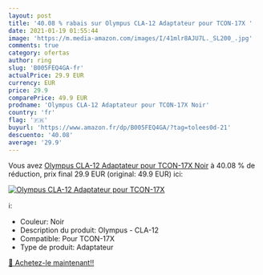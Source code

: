 ```yaml
---
layout: post
title: '40.08 % rabais sur Olympus CLA-12 Adaptateur pour TCON-17X '
date: 2021-01-19 01:55:44
image: 'https://m.media-amazon.com/images/I/41mlr8AJU7L._SL200_.jpg'
comments: true
category: ofertas
author: ring
slug: 'B005FEQ4GA-fr'
actualPrice: 29.9 EUR
currency: EUR
price: 29.9
comparePrice: 49.9 EUR
prodname: 'Olympus CLA-12 Adaptateur pour TCON-17X Noir'
country: 'fr'
flag: '🇫🇷'
buyurl: 'https://www.amazon.fr/dp/B005FEQ4GA/?tag=tolees0d-21'
descuento: '40.08'
average: '29.9'
---
```


Vous avez [Olympus CLA-12 Adaptateur pour TCON-17X Noir](https://www.amazon.fr/dp/B005FEQ4GA/?tag=tolees0d-21)  à  40.08 % de réduction, prix final  29.9 EUR (original: 49.9 EUR) ici:

[![Olympus CLA-12 Adaptateur pour TCON-17X ](https://m.media-amazon.com/images/I/41mlr8AJU7L._SL200_.jpg)](https://www.amazon.fr/dp/B005FEQ4GA/?tag=tolees0d-21)

ℹ️:

- Couleur: Noir
- Description du produit: Olympus - CLA-12
- Compatible: Pour TCON-17X
- Type de produit: Adaptateur

[🛒 Achetez-le maintenant!!](https://www.amazon.fr/dp/B005FEQ4GA/?tag=tolees0d-21)
